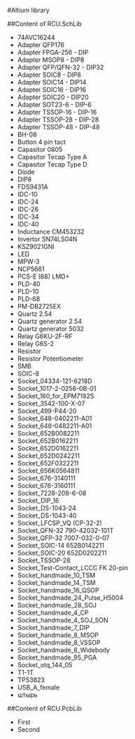 #Altium library

##Content of RCU.SchLib
+ 74AVC16244
+ Adapter QFP176
+ Adapter FPGA-256 - DIP
+ Adapter MSOP8 - DIP8
+ Adapter QFP/QFN-32 - DIP32
+ Adapter SOIC8 - DIP8
+ Adapter SOIC14 - DIP14
+ Adapter SOIC16 - DIP16
+ Adapter SOIC20 - DIP20
+ Adapter SOT23-6 - DIP-6
+ Adapter TSSOP-16 - DIP-16
+ Adapter TSSOP-28 - DIP-28
+ Adapter TSSOP-48 - DIP-48
+ BH-08
+ Button 4 pin tact
+ Capasitor 0805
+ Capasitor Tecap Type A
+ Capasitor Tecap Type D
+ Diode
+ DIP8
+ FDS9431A
+ IDC-10
+ IDC-24
+ IDC-26
+ IDC-34
+ IDC-40
+ Inductance CM453232
+ Invertor SN74LS04N
+ KSZ9021GNI
+ LED
+ MPW-3
+ NCP5661
+ PCS-E (68) LMD+
+ PLD-40
+ PLD-10
+ PLD-68
+ PM-DB2725EX
+ Quartz 2.54
+ Quartz generator 2.54
+ Quartz generator 5032
+ Relay G6KU-2F-RF
+ Relay G6S-2
+ Resistor
+ Resistor Potentiometer
+ SMB
+ SOIC-8 
+ Socket_04334-121-6218D
+ Socket_1017-2-0256-0B-01
+ Socket_160_for_EPM7192S
+ Socket_3542-100-X-07
+ Socket_499-P44-20
+ Socket_648-0402211-A01
+ Socket_648-0482211-A01
+ Socket_652B0082211
+ Socket_652B0162211
+ Socket_652D0162211
+ Socket_652D0242211
+ Socket_652F0322211
+ Socket_656K0564811
+ Socket_676-3140111
+ Socket_676-3160111
+ Socket_7228-208-6-08
+ Socket_DIP_16
+ Socket_DS-1043-24
+ Socket_DS-1043-40   
+ Socket_LFCSP_VQ (CP-32-2)
+ Socket_QFN-32       790-42032-101T
+ Socket_QFP-32       7007-032-0-07
+ Socket_SOIC-14      652B0142211
+ Socket_SOIC-20      652D0202211
+ Socket_TSSOP-28
+ Socket_Test-Contact_LCCC FK 20-pin
+ Socket_handmade_10_TSM
+ Socket_handmade_14_TSM
+ Socket_handmade_16_QSOP
+ Socket_handmade_24_Pulse_H5004
+ Socket_handmade_28_SOJ
+ Socket_handmade_4_CP
+ Socket_handmade_4_SOJ_SON
+ Socket_handmade_7_DIP
+ Socket_handmade_8_MSOP
+ Socket_handmade_8_VSSOP
+ Socket_handmade_8_Widebody
+ Socket_handmade_95_PGA
+ Socket_otq_144_05   
+ T1-1T
+ TPS3823
+ USB_A_female
+ штырь

##Content of RCU.PcbLib
+ First
+ Second